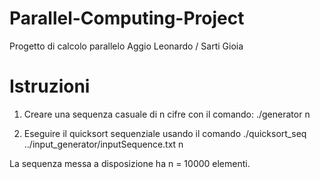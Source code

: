 # Parallel-Computing-Project
Progetto di calcolo parallelo Aggio Leonardo / Sarti Gioia

# Istruzioni

1) Creare una sequenza casuale di n cifre con il comando: 	./generator n

2) Eseguire il quicksort sequenziale usando il comando ./quicksort_seq ../input_generator/inputSequence.txt n

La sequenza messa a disposizione ha n = 10000 elementi.
